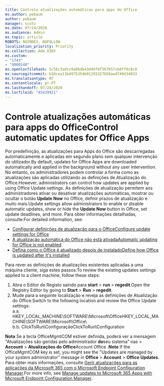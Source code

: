 ```yaml
---
title: Controle atualizações automáticas para apps do Office
ms.author: pebaum
author: pebaum
manager: scotv
ms.date: 07/24/2020
ms.audience: Admin
ms.topic: article
ROBOTS: NOINDEX, NOFOLLOW
localization_priority: Priority
ms.collection: Adm_O365
ms.custom:
- "1743"
- "9000140"
ms.openlocfilehash: 5c56c3adcc9a06db43d4df6f367657cb8ff0c8c8
ms.sourcegitcommit: b10cea11b4975354b91193327b58aa4740d34833
ms.translationtype: MT
ms.contentlocale: pt-PT
ms.lasthandoff: 07/28/2020
ms.locfileid: "45439921"
---
```

# <a name="control-automatic-updates-for-office-apps"></a><span data-ttu-id="94bd6-102">Controle atualizações automáticas para apps do Office</span><span class="sxs-lookup"><span data-stu-id="94bd6-102">Control automatic updates for Office Apps</span></span>

<span data-ttu-id="94bd6-103">Por predefinição, as atualizações para Apps do Office são descarregadas automaticamente e aplicadas em segundo plano sem qualquer intervenção do utilizador.</span><span class="sxs-lookup"><span data-stu-id="94bd6-103">By default, updates for Office Apps are downloaded automatically and applied in the background without any user intervention.</span></span> <span data-ttu-id="94bd6-104">No entanto, os administradores podem controlar a forma como as atualizações são aplicadas utilizando as definições de Atualização do Office.</span><span class="sxs-lookup"><span data-stu-id="94bd6-104">However, administrators can control how updates are applied by using Office Update settings.</span></span> <span data-ttu-id="94bd6-105">As definições de atualização permitem aos administradores ativar ou desativar atualizações automáticas, mostrar ou ocultar o botão **Update Now** no Office, definir prazos de atualização e muito mais.</span><span class="sxs-lookup"><span data-stu-id="94bd6-105">Update settings allow administrators to enable or disable automatic updates, show or hide the **Update Now** button in Office, set update deadlines, and more.</span></span> <span data-ttu-id="94bd6-106">Para obter informações detalhadas, consulte:</span><span class="sxs-lookup"><span data-stu-id="94bd6-106">For detailed information, see:</span></span>

- [<span data-ttu-id="94bd6-107">Configurar definições de atualização para o Office</span><span class="sxs-lookup"><span data-stu-id="94bd6-107">Configure update settings for Office</span></span>](https://docs.microsoft.com/deployoffice/configure-update-settings-for-office-365-proplus)  
- [<span data-ttu-id="94bd6-108">A atualização automática do Office não está ativada</span><span class="sxs-lookup"><span data-stu-id="94bd6-108">Automatic updating for Office is not enabled</span></span>](https://support.microsoft.com/help/2753538/automatic-updating-for-office-2013-and-office-2016-click-to-run-is-not)  
- [<span data-ttu-id="94bd6-109">Defina como o Office é atualizado depois de instalado</span><span class="sxs-lookup"><span data-stu-id="94bd6-109">Define how Office is updated after it's installed</span></span>](https://docs.microsoft.com/deployoffice/configuration-options-for-the-office-2016-deployment-tool#updates-element)

<span data-ttu-id="94bd6-110">Para rever as definições de atualizações existentes aplicadas a uma máquina cliente, siga estes passos:</span><span class="sxs-lookup"><span data-stu-id="94bd6-110">To review the existing updates settings applied to a client machine, follow these steps:</span></span>

1. <span data-ttu-id="94bd6-111">Abra o Editor de Registo saindo para **start**  >  **run**  >  **regedit**.</span><span class="sxs-lookup"><span data-stu-id="94bd6-111">Open the Registry Editor by going to **Start** > **Run** > **regedit**.</span></span>
2. <span data-ttu-id="94bd6-112">Mude para a seguinte localização e reveja as definições de Atualização do Office:</span><span class="sxs-lookup"><span data-stu-id="94bd6-112">Switch to the following location and review the Office Update settings:</span></span>  
    <span data-ttu-id="94bd6-113">a.</span><span class="sxs-lookup"><span data-stu-id="94bd6-113">a.</span></span> <span data-ttu-id="94bd6-114">HKEY_LOCAL_MACHINE\SOFTWARE\Microsoft\Office</span><span class="sxs-lookup"><span data-stu-id="94bd6-114">HKEY_LOCAL_MACHINE\SOFTWARE\Microsoft\Office</span></span>\  
    <span data-ttu-id="94bd6-115">b.</span><span class="sxs-lookup"><span data-stu-id="94bd6-115">b.</span></span> <span data-ttu-id="94bd6-116">ClickToRun\Configuração</span><span class="sxs-lookup"><span data-stu-id="94bd6-116">ClickToRun\Configuration</span></span>

<span data-ttu-id="94bd6-117">**Nota**  Se a tecla OfficeMgmtCOM estiver definida, poderá ver a mensagem "Atualizações são geridas pelo administrador **do**seu sistema" nas  >  **Account**  >  **Atualizações do Office**Account Office .</span><span class="sxs-lookup"><span data-stu-id="94bd6-117">**Note**  If the OfficeMgmtCOM key is set, you might see the "Updates are managed by your system administrator" message in **Office** > **Account** > **Office Updates**.</span></span> <span data-ttu-id="94bd6-118">Para obter mais informações, consulte [Gerir atualizações para as aplicações da Microsoft 365 com o Microsoft Endpoint Configuration Manager](https://docs.microsoft.com/deployoffice/manage-updates-to-office-365-proplus-with-system-center-configuration-manager#method-1-use-office-deployment-tool-to-enable-office-365-clients-to-receive-updates-from-configuration-manager).</span><span class="sxs-lookup"><span data-stu-id="94bd6-118">For more info, see [Manage updates to Microsoft 365 Apps with Microsoft Endpoint Configuration Manager](https://docs.microsoft.com/deployoffice/manage-updates-to-office-365-proplus-with-system-center-configuration-manager#method-1-use-office-deployment-tool-to-enable-office-365-clients-to-receive-updates-from-configuration-manager).</span></span>  